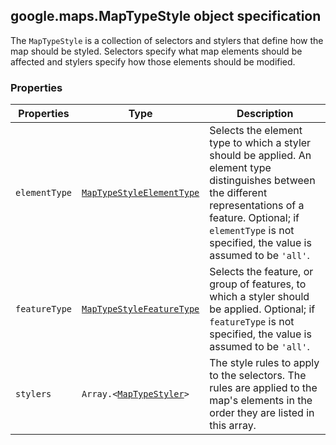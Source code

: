 <h2 id="MapTypeStyle">
google.maps.MapTypeStyle
object specification
</h2><p>The <code>MapTypeStyle</code> is a collection of selectors and stylers that define how the map should be styled. Selectors specify what map elements should be affected and stylers specify how those elements should be modified.</p><h3>Properties</h3><table summary="interface MapTypeStyle - Properties" width="100%">
<thead>
<tr><th>Properties</th>
<th>Type</th>
<th>Description</th>
</tr></thead>
<tbody>
<tr>
<td><code>elementType</code></td>
<td><code><a href="#MapTypeStyleElementType">MapTypeStyleElementType</a></code></td>
<td>Selects the element type to which a styler should be applied. An element type distinguishes between the different representations of a feature. Optional; if <code>elementType</code> is not specified, the value is assumed to be <code>'all'</code>.</td>
</tr>
<tr>
<td><code>featureType</code></td>
<td><code><a href="#MapTypeStyleFeatureType">MapTypeStyleFeatureType</a></code></td>
<td>Selects the feature, or group of features, to which a styler should be applied. Optional; if <code>featureType</code> is not specified, the value is assumed to be <code>'all'</code>.</td>
</tr>
<tr>
<td><code>stylers</code></td>
<td><code>Array.&lt;<a href="#MapTypeStyler">MapTypeStyler</a>&gt;</code></td>
<td>The style rules to apply to the selectors. The rules are applied to the map's elements in the order they are listed in this array.</td>
</tr>
</tbody>
</table>